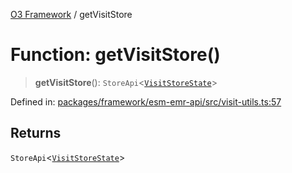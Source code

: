 [O3 Framework](../API.md) / getVisitStore

# Function: getVisitStore()

> **getVisitStore**(): `StoreApi`\<[`VisitStoreState`](../interfaces/VisitStoreState.md)\>

Defined in: [packages/framework/esm-emr-api/src/visit-utils.ts:57](https://github.com/openmrs/openmrs-esm-core/blob/main/packages/framework/esm-emr-api/src/visit-utils.ts#L57)

## Returns

`StoreApi`\<[`VisitStoreState`](../interfaces/VisitStoreState.md)\>
